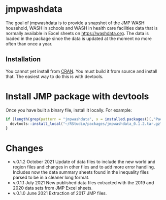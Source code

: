 
<!-- README.md is generated from README.Rmd. Please edit that file -->

# jmpwashdata

<!-- badges: start -->
<!-- badges: end -->

The goal of jmpwashdata is to provide a snapshot of the JMP WASH
household, WASH in schools and WASH in health care facilities data that
is normally available in Excel sheets on <https://washdata.org>. The
data is loaded in the package since the data is updated at the moment no
more often than once a year.

## Installation

You cannot yet install from [CRAN](https://CRAN.R-project.org). You must
build it from source and install that. The easiest way to do this is
with devtools.

# Install JMP package with devtools

Once you have built a binary file, install it locally. For example:

``` r
if (length(grep(pattern = "jmpwashdata", x = installed.packages()[,"Package"])) == 0) {
  devtools::install_local("~/RStudio/packages/jmpwashdata_0.1.2.tar.gz")
}
```

# Changes

-   v.0.1.2 October 2021 Update of data files to include the new world
    and region files and changes in other files and to add more error
    handling. Includes now the data summary sheets found in the
    inequality files parsed to be in a cleaner long format.
-   v.0.1.1 July 2021 New published data files extracted with the 2019
    and 2020 data sets from JMP Excel sheets.
-   v.0.1.0 June 2021 Extraction of 2017 JMP files.
